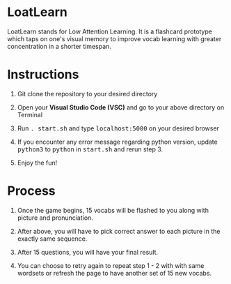 # LoatLearn

LoatLearn stands for Low Attention Learning. It is a flashcard prototype which taps on one's visual memory to improve vocab learning with greater concentration in a shorter timespan.

# Instructions

1. Git clone the repository to your desired directory

2. Open your **Visual Studio Code (VSC)** and go to your above directory on Terminal

3. Run <kbd>. start.sh</kbd> and type <kbd>localhost:5000</kbd> on your desired browser

4. If you encounter any error message regarding python version, update <kbd>python3</kbd> to <kbd>python</kbd> in <kbd>start.sh</kbd> and rerun step 3.

5. Enjoy the fun!

# Process

1. Once the game begins, 15 vocabs will be flashed to you along with picture and pronunciation.

2. After above, you will have to pick correct answer to each picture in the exactly same sequence.

3. After 15 questions, you will have your final result.

4. You can choose to retry again to repeat step 1 - 2 with with same wordsets or refresh the page to have another set of 15 new vocabs.
